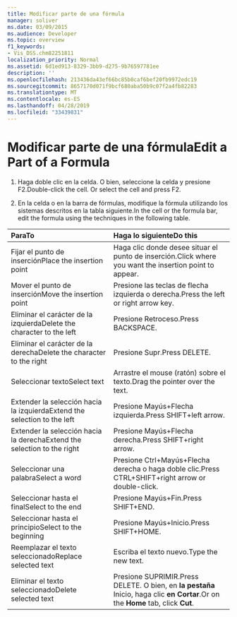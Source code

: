 ```yaml
---
title: Modificar parte de una fórmula
manager: soliver
ms.date: 03/09/2015
ms.audience: Developer
ms.topic: overview
f1_keywords:
- Vis_DSS.chm82251811
localization_priority: Normal
ms.assetid: 6d1ed913-8329-3bb9-d275-9b76597781ee
description: ''
ms.openlocfilehash: 213436da43ef66bc85b0caf6bef20fb9972edc19
ms.sourcegitcommit: 8657170d071f9bcf680aba50b9c07f2a4fb82283
ms.translationtype: MT
ms.contentlocale: es-ES
ms.lasthandoff: 04/28/2019
ms.locfileid: "33439831"
---
```

# <a name="edit-a-part-of-a-formula"></a><span data-ttu-id="9587c-102">Modificar parte de una fórmula</span><span class="sxs-lookup"><span data-stu-id="9587c-102">Edit a Part of a Formula</span></span>

1. <span data-ttu-id="9587c-p101">Haga doble clic en la celda. O bien, seleccione la celda y presione F2.</span><span class="sxs-lookup"><span data-stu-id="9587c-p101">Double-click the cell. Or select the cell and press F2.</span></span>
    
2. <span data-ttu-id="9587c-105">En la celda o en la barra de fórmulas, modifique la fórmula utilizando los sistemas descritos en la tabla siguiente.</span><span class="sxs-lookup"><span data-stu-id="9587c-105">In the cell or the formula bar, edit the formula using the techniques in the following table.</span></span>
    
|<span data-ttu-id="9587c-106">**Para**</span><span class="sxs-lookup"><span data-stu-id="9587c-106">**To**</span></span>|<span data-ttu-id="9587c-107">**Haga lo siguiente**</span><span class="sxs-lookup"><span data-stu-id="9587c-107">**Do this**</span></span>|
|:-----|:-----|
| <span data-ttu-id="9587c-108">Fijar el punto de inserción</span><span class="sxs-lookup"><span data-stu-id="9587c-108">Place the insertion point</span></span>  <br/> | <span data-ttu-id="9587c-109">Haga clic donde desee situar el punto de inserción.</span><span class="sxs-lookup"><span data-stu-id="9587c-109">Click where you want the insertion point to appear.</span></span>  <br/> |
| <span data-ttu-id="9587c-110">Mover el punto de inserción</span><span class="sxs-lookup"><span data-stu-id="9587c-110">Move the insertion point</span></span>  <br/> | <span data-ttu-id="9587c-111">Presione las teclas de flecha izquierda o derecha.</span><span class="sxs-lookup"><span data-stu-id="9587c-111">Press the left or right arrow key.</span></span>  <br/> |
| <span data-ttu-id="9587c-112">Eliminar el carácter de la izquierda</span><span class="sxs-lookup"><span data-stu-id="9587c-112">Delete the character to the left</span></span>  <br/> | <span data-ttu-id="9587c-113">Presione Retroceso.</span><span class="sxs-lookup"><span data-stu-id="9587c-113">Press BACKSPACE.</span></span>  <br/> |
| <span data-ttu-id="9587c-114">Eliminar el carácter de la derecha</span><span class="sxs-lookup"><span data-stu-id="9587c-114">Delete the character to the right</span></span>  <br/> | <span data-ttu-id="9587c-115">Presione Supr.</span><span class="sxs-lookup"><span data-stu-id="9587c-115">Press DELETE.</span></span>  <br/> |
| <span data-ttu-id="9587c-116">Seleccionar texto</span><span class="sxs-lookup"><span data-stu-id="9587c-116">Select text</span></span>  <br/> | <span data-ttu-id="9587c-117">Arrastre el mouse (ratón) sobre el texto.</span><span class="sxs-lookup"><span data-stu-id="9587c-117">Drag the pointer over the text.</span></span>  <br/> |
| <span data-ttu-id="9587c-118">Extender la selección hacia la izquierda</span><span class="sxs-lookup"><span data-stu-id="9587c-118">Extend the selection to the left</span></span>  <br/> | <span data-ttu-id="9587c-119">Presione Mayús+Flecha izquierda.</span><span class="sxs-lookup"><span data-stu-id="9587c-119">Press SHIFT+left arrow.</span></span>  <br/> |
| <span data-ttu-id="9587c-120">Extender la selección hacia la derecha</span><span class="sxs-lookup"><span data-stu-id="9587c-120">Extend the selection to the right</span></span>  <br/> | <span data-ttu-id="9587c-121">Presione Mayús+Flecha derecha.</span><span class="sxs-lookup"><span data-stu-id="9587c-121">Press SHIFT+right arrow.</span></span>  <br/> |
| <span data-ttu-id="9587c-122">Seleccionar una palabra</span><span class="sxs-lookup"><span data-stu-id="9587c-122">Select a word</span></span>  <br/> | <span data-ttu-id="9587c-123">Presione Ctrl+Mayús+Flecha derecha o haga doble clic.</span><span class="sxs-lookup"><span data-stu-id="9587c-123">Press CTRL+SHIFT+right arrow or double-click.</span></span>  <br/> |
| <span data-ttu-id="9587c-124">Seleccionar hasta el final</span><span class="sxs-lookup"><span data-stu-id="9587c-124">Select to the end</span></span>  <br/> | <span data-ttu-id="9587c-125">Presione Mayús+Fin.</span><span class="sxs-lookup"><span data-stu-id="9587c-125">Press SHIFT+END.</span></span>  <br/> |
| <span data-ttu-id="9587c-126">Seleccionar hasta el principio</span><span class="sxs-lookup"><span data-stu-id="9587c-126">Select to the beginning</span></span>  <br/> | <span data-ttu-id="9587c-127">Presione Mayús+Inicio.</span><span class="sxs-lookup"><span data-stu-id="9587c-127">Press SHIFT+HOME.</span></span>  <br/> |
| <span data-ttu-id="9587c-128">Reemplazar el texto seleccionado</span><span class="sxs-lookup"><span data-stu-id="9587c-128">Replace selected text</span></span>  <br/> | <span data-ttu-id="9587c-129">Escriba el texto nuevo.</span><span class="sxs-lookup"><span data-stu-id="9587c-129">Type the new text.</span></span>  <br/> |
| <span data-ttu-id="9587c-130">Eliminar el texto seleccionado</span><span class="sxs-lookup"><span data-stu-id="9587c-130">Delete selected text</span></span>  <br/> | <span data-ttu-id="9587c-131">Presione SUPRIMIR.</span><span class="sxs-lookup"><span data-stu-id="9587c-131">Press DELETE.</span></span> <span data-ttu-id="9587c-132">O bien, en **la pestaña** Inicio, haga clic **en Cortar**.</span><span class="sxs-lookup"><span data-stu-id="9587c-132">Or on the **Home** tab, click **Cut**.</span></span>  <br/> |
   

